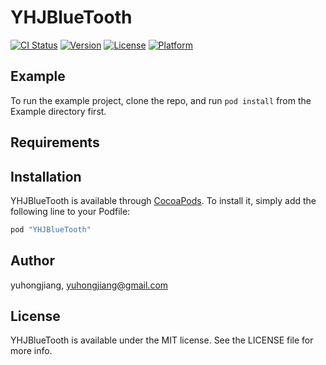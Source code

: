 # YHJBlueTooth

[![CI Status](http://img.shields.io/travis/yuhongjiang/YHJBlueTooth.svg?style=flat)](https://travis-ci.org/yuhongjiang/YHJBlueTooth)
[![Version](https://img.shields.io/cocoapods/v/YHJBlueTooth.svg?style=flat)](http://cocoapods.org/pods/YHJBlueTooth)
[![License](https://img.shields.io/cocoapods/l/YHJBlueTooth.svg?style=flat)](http://cocoapods.org/pods/YHJBlueTooth)
[![Platform](https://img.shields.io/cocoapods/p/YHJBlueTooth.svg?style=flat)](http://cocoapods.org/pods/YHJBlueTooth)

## Example

To run the example project, clone the repo, and run `pod install` from the Example directory first.

## Requirements

## Installation

YHJBlueTooth is available through [CocoaPods](http://cocoapods.org). To install
it, simply add the following line to your Podfile:

```ruby
pod "YHJBlueTooth"
```

## Author

yuhongjiang, yuhongjiang@gmail.com

## License

YHJBlueTooth is available under the MIT license. See the LICENSE file for more info.
